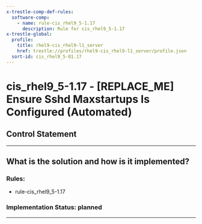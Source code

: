 ```yaml
---
x-trestle-comp-def-rules:
  software-comp:
    - name: rule-cis_rhel9_5-1.17
      description: Rule for cis_rhel9_5-1.17
x-trestle-global:
  profile:
    title: rhel9-cis_rhel9-l1_server
    href: trestle://profiles/rhel9-cis_rhel9-l1_server/profile.json
  sort-id: cis_rhel9_5-01.17
---
```


# cis_rhel9_5-1.17 - \[REPLACE_ME\] Ensure Sshd Maxstartups Is Configured (Automated)

## Control Statement

______________________________________________________________________

## What is the solution and how is it implemented?

<!-- For implementation status enter one of: implemented, partial, planned, alternative, not-applicable -->

<!-- Note that the list of rules under ### Rules: is read-only and changes will not be captured after assembly to JSON -->

<!-- Add control implementation description here for control: cis_rhel9_5-1.17 -->

### Rules:

  - rule-cis_rhel9_5-1.17

### Implementation Status: planned

______________________________________________________________________
